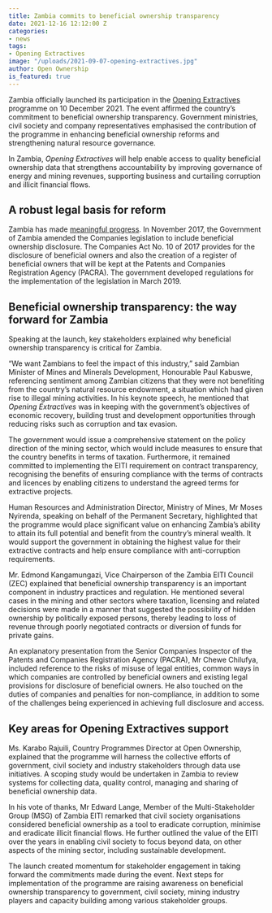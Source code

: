 ```yaml
---
title: Zambia commits to beneficial ownership transparency
date: 2021-12-16 12:12:00 Z
categories:
- news
tags:
- Opening Extractives
image: "/uploads/2021-09-07-opening-extractives.jpg"
author: Open Ownership
is_featured: true
---
```


Zambia officially launched its participation in the [Opening Extractives](https://youtu.be/RCUeu1F7mJE) programme on 10 December 2021. The event affirmed the country’s commitment to beneficial ownership transparency. Government ministries, civil society and company representatives emphasised the contribution of the programme in enhancing beneficial ownership reforms and strengthening natural resource governance.

In Zambia, *Opening Extractives* will help enable access to quality beneficial ownership data that strengthens accountability by improving governance of energy and mining revenues, supporting business and curtailing corruption and illicit financial flows.

## A robust legal basis for reform

Zambia has made [meaningful progress](https://eiti.org/news/zambia-achieves-high-score-in-eiti-implementation). In November 2017, the Government of Zambia amended the Companies legislation to include beneficial ownership disclosure. The Companies Act No. 10 of 2017 provides for the disclosure of beneficial owners and also the creation of a register of beneficial owners that will be kept at the Patents and Companies Registration Agency (PACRA). The government developed regulations for the implementation of the legislation in March 2019.

## Beneficial ownership transparency: the way forward for Zambia

Speaking at the launch, key stakeholders explained why beneficial ownership transparency is critical for Zambia.

“We want Zambians to feel the impact of this industry,” said Zambian Minister of Mines and Minerals Development, Honourable Paul Kabuswe, referencing sentiment among Zambian citizens that they were not benefiting from the country’s natural resource endowment, a situation which had given rise to illegal mining activities. In his keynote speech, he mentioned that *Opening Extractives* was in keeping with the government’s objectives of economic recovery, building trust and development opportunities through reducing risks such as corruption and tax evasion.

The government would issue a comprehensive statement on the policy direction of the mining sector, which would include measures to ensure that the country benefits in terms of taxation. Furthermore, it remained committed to implementing the EITI requirement on contract transparency, recognising the benefits of ensuring compliance with the terms of contracts and licences by enabling citizens to understand the agreed terms for extractive projects.

Human Resources and Administration Director, Ministry of Mines, Mr Moses Nyirenda, speaking on behalf of the Permanent Secretary, highlighted that the programme would place significant value on enhancing Zambia’s ability to attain its full potential and benefit from the country’s mineral wealth. It would support the government in obtaining the highest value for their extractive contracts and help ensure compliance with anti-corruption requirements.

Mr. Edmond Kangamungazi, Vice Chairperson of the Zambia EITI Council (ZEC) explained that beneficial ownership transparency is an important component in industry practices and regulation. He mentioned several cases in the mining and other sectors where taxation, licensing and related decisions were made in a manner that suggested the possibility of hidden ownership by politically exposed persons, thereby leading to loss of revenue through poorly negotiated contracts or diversion of funds for private gains.

An explanatory presentation from the Senior Companies Inspector of the Patents and Companies Registration Agency (PACRA), Mr Chewe Chilufya, included reference to the risks of misuse of legal entities, common ways in which companies are controlled by beneficial owners and existing legal provisions for disclosure of beneficial owners. He also touched on the duties of companies and penalties for non-compliance, in addition to some of the challenges being experienced in achieving full disclosure and access.

## Key areas for Opening Extractives support

Ms. Karabo Rajuili, Country Programmes Director at Open Ownership, explained that the programme will harness the collective efforts of government, civil society and industry stakeholders through data use initiatives. A scoping study would be undertaken in Zambia to review systems for collecting data, quality control, managing and sharing of beneficial ownership data.

In his vote of thanks, Mr Edward Lange, Member of the Multi-Stakeholder Group (MSG) of Zambia EITI remarked that civil society organisations considered beneficial ownership as a tool to eradicate corruption, minimise and eradicate illicit financial flows. He further outlined the value of the EITI over the years in enabling civil society to focus beyond data, on other aspects of the mining sector, including sustainable development.

The launch created momentum for stakeholder engagement in taking forward the commitments made during the event. Next steps for implementation of the programme are raising awareness on beneficial ownership transparency to government, civil society, mining industry players and capacity building among various stakeholder groups.